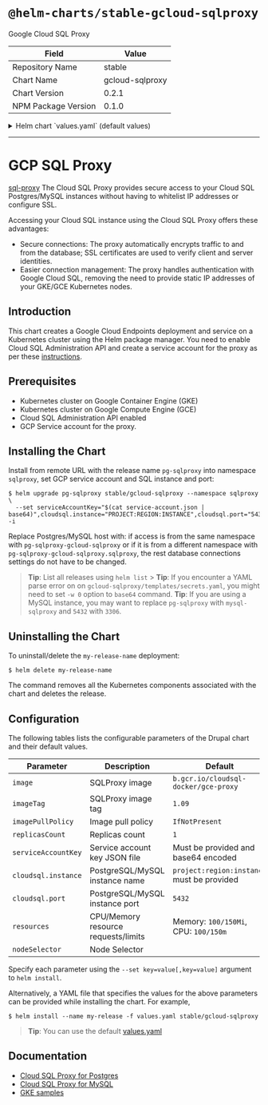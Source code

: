 # `@helm-charts/stable-gcloud-sqlproxy`

Google Cloud SQL Proxy

| Field               | Value           |
| ------------------- | --------------- |
| Repository Name     | stable          |
| Chart Name          | gcloud-sqlproxy |
| Chart Version       | 0.2.1           |
| NPM Package Version | 0.1.0           |

<details>

<summary>Helm chart `values.yaml` (default values)</summary>

```yaml
## Google Cloud SQL Proxy image
## ref: https://cloud.google.com/sql/docs/mysql/sql-proxy
## ref: https://cloud.google.com/sql/docs/postgres/sql-proxy
image: b.gcr.io/cloudsql-docker/gce-proxy
imageTag: '1.11'

## Specify a imagePullPolicy
## 'Always' if imageTag is 'latest', else set to 'IfNotPresent'
## ref: http://kubernetes.io/docs/user-guide/images/#pre-pulling-images
##
imagePullPolicy: IfNotPresent

## Replicas Set count
replicasCount: 1

## Set the GCP service account key JSON file.
## Service account has access be set to Cloud SQL instances
## the key must be encoded with base64
## e.g. `cat service-account.json | base64`
##
serviceAccountKey: ''

## SQL connection settings
##
cloudsql:
  ## PostgreSQL/MySQL instance:
  ## update with your GCP project, the region of your Cloud SQL instance
  ## and the name of your Cloud SQL instance
  instance: 'PROJECT:REGION:INSTANCE'

  ## PostgreSQL port 5432 or MySQL port 3306, or other port you set for your SQL instance
  port: 5432

## Configure resource requests and limits
## ref: http://kubernetes.io/docs/user-guide/compute-resources/
##
resources:
  requests:
    cpu: 100m
    memory: 100Mi
  limits:
    memory: 150Mi
    cpu: 150m

## Node selector
nodeSelector: {}
```

</details>

---

# GCP SQL Proxy

[sql-proxy](https://cloud.google.com/sql/docs/postgres/sql-proxy) The Cloud SQL Proxy provides secure access to your Cloud SQL Postgres/MySQL instances without having to whitelist IP addresses or configure SSL.

Accessing your Cloud SQL instance using the Cloud SQL Proxy offers these advantages:

- Secure connections: The proxy automatically encrypts traffic to and from the database; SSL certificates are used to verify client and server identities.
- Easier connection management: The proxy handles authentication with Google Cloud SQL, removing the need to provide static IP addresses of your GKE/GCE Kubernetes nodes.

## Introduction

This chart creates a Google Cloud Endpoints deployment and service on a Kubernetes cluster using the Helm package manager.
You need to enable Cloud SQL Administration API and create a service account for the proxy as per these [instructions](https://cloud.google.com/sql/docs/postgres/connect-container-engine).

## Prerequisites

- Kubernetes cluster on Google Container Engine (GKE)
- Kubernetes cluster on Google Compute Engine (GCE)
- Cloud SQL Administration API enabled
- GCP Service account for the proxy.

## Installing the Chart

Install from remote URL with the release name `pg-sqlproxy` into namespace `sqlproxy`, set GCP service account and SQL instance and port:

```console
$ helm upgrade pg-sqlproxy stable/gcloud-sqlproxy --namespace sqlproxy \
  --set serviceAccountKey="$(cat service-account.json | base64)",cloudsql.instance="PROJECT:REGION:INSTANCE",cloudsql.port="5432" -i
```

Replace Postgres/MySQL host with: if access is from the same namespace with `pg-sqlproxy-gcloud-sqlproxy` or if it is from a different namespace with `pg-sqlproxy-gcloud-sqlproxy.sqlproxy`, the rest database connections settings do not have to be changed.

> **Tip**: List all releases using `helm list` > **Tip**: If you encounter a YAML parse error on on `gcloud-sqlproxy/templates/secrets.yaml`, you might need to set `-w 0` option to `base64` command.
> **Tip**: If you are using a MySQL instance, you may want to replace `pg-sqlproxy` with `mysql-sqlproxy` and `5432` with `3306`.

## Uninstalling the Chart

To uninstall/delete the `my-release-name` deployment:

```console
$ helm delete my-release-name
```

The command removes all the Kubernetes components associated with the chart and deletes the release.

## Configuration

The following tables lists the configurable parameters of the Drupal chart and their default values.

| Parameter           | Description                         | Default                                    |
| ------------------- | ----------------------------------- | ------------------------------------------ |
| `image`             | SQLProxy image                      | `b.gcr.io/cloudsql-docker/gce-proxy`       |
| `imageTag`          | SQLProxy image tag                  | `1.09`                                     |
| `imagePullPolicy`   | Image pull policy                   | `IfNotPresent`                             |
| `replicasCount`     | Replicas count                      | `1`                                        |
| `serviceAccountKey` | Service account key JSON file       | Must be provided and base64 encoded        |
| `cloudsql.instance` | PostgreSQL/MySQL instance name      | `project:region:instance` must be provided |
| `cloudsql.port`     | PostgreSQL/MySQL instance port      | `5432`                                     |
| `resources`         | CPU/Memory resource requests/limits | Memory: `100/150Mi`, CPU: `100/150m`       |
| `nodeSelector`      | Node Selector                       |                                            |

Specify each parameter using the `--set key=value[,key=value]` argument to `helm install`.

Alternatively, a YAML file that specifies the values for the above parameters can be provided while installing the chart. For example,

```console
$ helm install --name my-release -f values.yaml stable/gcloud-sqlproxy
```

> **Tip**: You can use the default [values.yaml](values.yaml)

## Documentation

- [Cloud SQL Proxy for Postgres](https://cloud.google.com/sql/docs/postgres/sql-proxy)
- [Cloud SQL Proxy for MySQL](https://cloud.google.com/sql/docs/mysql/sql-proxy)
- [GKE samples](https://github.com/GoogleCloudPlatform/container-engine-samples/tree/master/cloudsql)
